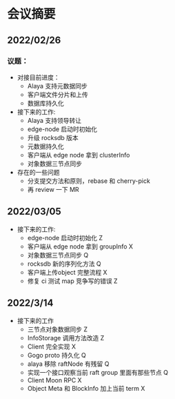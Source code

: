 # 会议摘要

## 2022/02/26

### 议题：

- 对接目前进度：
  - Alaya 支持元数据同步
  - 客户端文件分片和上传
  - 数据库持久化
- 接下来的工作:
  - Alaya 支持领导转让
  - edge-node 启动时初始化
  - 升级 rocksdb 版本
  - 元数据持久化
  - 客户端从 edge node 拿到 clusterInfo
  - 对象数据三节点同步
- 存在的一些问题
  - 分支提交方法和原则，rebase 和 cherry-pick
  - 再 review 一下 MR


## 2022/03/05

- 接下来的工作:
  - edge-node 启动时初始化   Z
  - 客户端从 edge node 拿到 groupInfo  X
  - 对象数据三节点同步  Q
  - rocksdb 新的序列化方法 Q
  - 客户端上传object 完整流程 X
  - 修复 ci 测试 map 竞争写的错误 Z

## 2022/3/14

- 接下来的工作
  - 三节点对象数据同步  Z
  - InfoStorage 调用方法改造 Z
  - Client 完全实现 X
  - Gogo proto 持久化 Q
  - alaya 移除 raftNode 有残留 Q
  - 实现一个接口观察当前 raft group 里面有那些节点 Q
  - Client Moon RPC X
  - Object Meta 和 BlockInfo 加上当前 term X